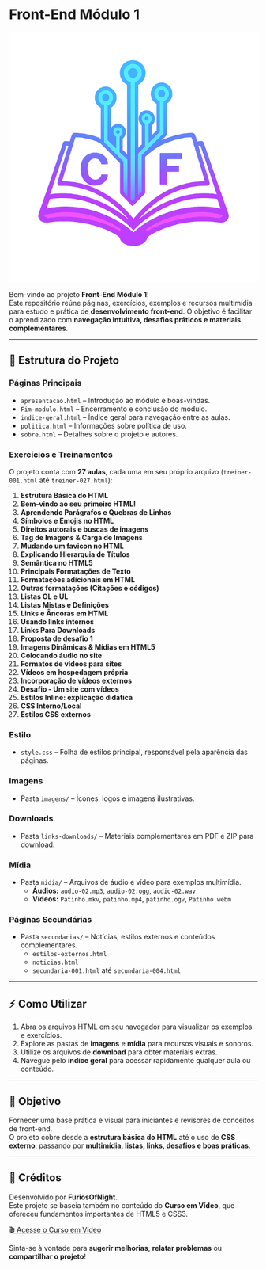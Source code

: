 # Front-End Módulo 1

![Logo do projeto](imagens/logo-sitebook.png)

Bem-vindo ao projeto **Front-End Módulo 1**!  
Este repositório reúne páginas, exercícios, exemplos e recursos multimídia para estudo e prática de **desenvolvimento front-end**. O objetivo é facilitar o aprendizado com **navegação intuitiva, desafios práticos e materiais complementares**.

---

## 📂 Estrutura do Projeto

### Páginas Principais
- `apresentacao.html` – Introdução ao módulo e boas-vindas.
- `Fim-modulo.html` – Encerramento e conclusão do módulo.
- `indice-geral.html` – Índice geral para navegação entre as aulas.
- `politica.html` – Informações sobre política de uso.
- `sobre.html` – Detalhes sobre o projeto e autores.

### Exercícios e Treinamentos
O projeto conta com **27 aulas**, cada uma em seu próprio arquivo (`treiner-001.html` até `treiner-027.html`):

1. **Estrutura Básica do HTML**
2. **Bem-vindo ao seu primeiro HTML!**
3. **Aprendendo Parágrafos e Quebras de Linhas**
4. **Símbolos e Emojis no HTML**
5. **Direitos autorais e buscas de imagens**
6. **Tag de Imagens & Carga de Imagens**
7. **Mudando um favicon no HTML**
8. **Explicando Hierarquia de Títulos**
9. **Semântica no HTML5**
10. **Principais Formatações de Texto**
11. **Formatações adicionais em HTML**
12. **Outras formatações (Citações e códigos)**
13. **Listas OL e UL**
14. **Listas Mistas e Definições**
15. **Links e Âncoras em HTML**
16. **Usando links internos**
17. **Links Para Downloads**
18. **Proposta de desafio 1**
19. **Imagens Dinâmicas & Mídias em HTML5**
20. **Colocando áudio no site**
21. **Formatos de vídeos para sites**
22. **Vídeos em hospedagem própria**
23. **Incorporação de vídeos externos**
24. **Desafio - Um site com vídeos**
25. **Estilos Inline: explicação didática**
26. **CSS Interno/Local**
27. **Estilos CSS externos**

### Estilo
- `style.css` – Folha de estilos principal, responsável pela aparência das páginas.

### Imagens
- Pasta `imagens/` – Ícones, logos e imagens ilustrativas.

### Downloads
- Pasta `links-downloads/` – Materiais complementares em PDF e ZIP para download.

### Mídia
- Pasta `midia/` – Arquivos de áudio e vídeo para exemplos multimídia.
  - **Áudios:** `audio-02.mp3`, `audio-02.ogg`, `audio-02.wav`
  - **Vídeos:** `Patinho.mkv`, `patinho.mp4`, `patinho.ogv`, `Patinho.webm`

### Páginas Secundárias
- Pasta `secundarias/` – Notícias, estilos externos e conteúdos complementares.
  - `estilos-externos.html`
  - `noticias.html`
  - `secundaria-001.html` até `secundaria-004.html`

---

## ⚡ Como Utilizar

1. Abra os arquivos HTML em seu navegador para visualizar os exemplos e exercícios.
2. Explore as pastas de **imagens** e **mídia** para recursos visuais e sonoros.
3. Utilize os arquivos de **download** para obter materiais extras.
4. Navegue pelo **índice geral** para acessar rapidamente qualquer aula ou conteúdo.

---

## 🎯 Objetivo

Fornecer uma base prática e visual para iniciantes e revisores de conceitos de front-end.  
O projeto cobre desde a **estrutura básica do HTML** até o uso de **CSS externo**, passando por **multimídia, listas, links, desafios e boas práticas**.

---

## 🙏 Créditos

Desenvolvido por **FuriosOfNight**.  
Este projeto se baseia também no conteúdo do **Curso em Vídeo**, que ofereceu fundamentos importantes de HTML5 e CSS3.

[🎬 Acesse o Curso em Vídeo](https://www.cursoemvideo.com)  

Sinta-se à vontade para **sugerir melhorias**, **relatar problemas** ou **compartilhar o projeto**!
